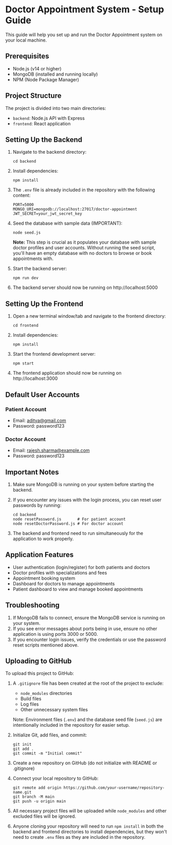 # Doctor Appointment System - Setup Guide

This guide will help you set up and run the Doctor Appointment system on your local machine.

## Prerequisites

- Node.js (v14 or higher)
- MongoDB (installed and running locally)
- NPM (Node Package Manager)

## Project Structure

The project is divided into two main directories:
- `backend`: Node.js API with Express
- `frontend`: React application

## Setting Up the Backend

1. Navigate to the backend directory:
   ```
   cd backend
   ```

2. Install dependencies:
   ```
   npm install
   ```

3. The `.env` file is already included in the repository with the following content:
   ```
   PORT=5000
   MONGO_URI=mongodb://localhost:27017/doctor-appointment
   JWT_SECRET=your_jwt_secret_key
   ```

4. Seed the database with sample data (IMPORTANT):
   ```
   node seed.js
   ```
   
   **Note:** This step is crucial as it populates your database with sample doctor profiles and user accounts. Without running the seed script, you'll have an empty database with no doctors to browse or book appointments with.

5. Start the backend server:
   ```
   npm run dev
   ```

6. The backend server should now be running on http://localhost:5000

## Setting Up the Frontend

1. Open a new terminal window/tab and navigate to the frontend directory:
   ```
   cd frontend
   ```

2. Install dependencies:
   ```
   npm install
   ```

3. Start the frontend development server:
   ```
   npm start
   ```

4. The frontend application should now be running on http://localhost:3000

## Default User Accounts

### Patient Account
- Email: aditya@gmail.com
- Password: password123

### Doctor Account
- Email: rajesh.sharma@example.com
- Password: password123

## Important Notes

1. Make sure MongoDB is running on your system before starting the backend.
2. If you encounter any issues with the login process, you can reset user passwords by running:
   ```
   cd backend
   node resetPassword.js       # For patient account
   node resetDoctorPassword.js # For doctor account
   ```

3. The backend and frontend need to run simultaneously for the application to work properly.

## Application Features

- User authentication (login/register) for both patients and doctors
- Doctor profiles with specializations and fees
- Appointment booking system
- Dashboard for doctors to manage appointments
- Patient dashboard to view and manage booked appointments

## Troubleshooting

1. If MongoDB fails to connect, ensure the MongoDB service is running on your system.
2. If you see error messages about ports being in use, ensure no other application is using ports 3000 or 5000.
3. If you encounter login issues, verify the credentials or use the password reset scripts mentioned above.

## Uploading to GitHub

To upload this project to GitHub:

1. A `.gitignore` file has been created at the root of the project to exclude:
   - `node_modules` directories
   - Build files
   - Log files
   - Other unnecessary system files
   
   Note: Environment files (`.env`) and the database seed file (`seed.js`) are intentionally included in the repository for easier setup.

2. Initialize Git, add files, and commit:
   ```
   git init
   git add .
   git commit -m "Initial commit"
   ```

3. Create a new repository on GitHub (do not initialize with README or .gitignore)

4. Connect your local repository to GitHub:
   ```
   git remote add origin https://github.com/your-username/repository-name.git
   git branch -M main
   git push -u origin main
   ```

5. All necessary project files will be uploaded while `node_modules` and other excluded files will be ignored.

6. Anyone cloning your repository will need to run `npm install` in both the backend and frontend directories to install dependencies, but they won't need to create `.env` files as they are included in the repository. 